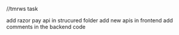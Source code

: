 //tmrws task 

add razor pay api in strucured folder
add new apis in frontend 
add comments in the backend code
